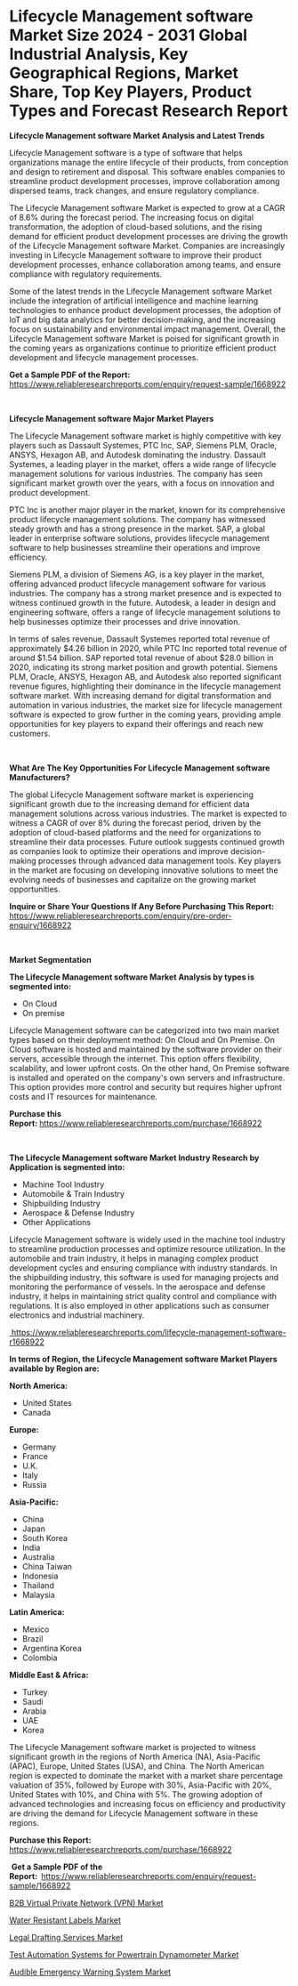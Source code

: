 <p><h1>Lifecycle Management software Market Size 2024 - 2031 Global Industrial Analysis, Key Geographical Regions, Market Share, Top Key Players, Product Types and Forecast Research Report</h1></p><p><strong>Lifecycle Management software Market Analysis and Latest Trends</strong></p>
<p><p>Lifecycle Management software is a type of software that helps organizations manage the entire lifecycle of their products, from conception and design to retirement and disposal. This software enables companies to streamline product development processes, improve collaboration among dispersed teams, track changes, and ensure regulatory compliance.</p><p>The Lifecycle Management software Market is expected to grow at a CAGR of 8.6% during the forecast period. The increasing focus on digital transformation, the adoption of cloud-based solutions, and the rising demand for efficient product development processes are driving the growth of the Lifecycle Management software Market. Companies are increasingly investing in Lifecycle Management software to improve their product development processes, enhance collaboration among teams, and ensure compliance with regulatory requirements.</p><p>Some of the latest trends in the Lifecycle Management software Market include the integration of artificial intelligence and machine learning technologies to enhance product development processes, the adoption of IoT and big data analytics for better decision-making, and the increasing focus on sustainability and environmental impact management. Overall, the Lifecycle Management software Market is poised for significant growth in the coming years as organizations continue to prioritize efficient product development and lifecycle management processes.</p></p>
<p><strong>Get a Sample PDF of the Report:&nbsp;</strong> <a href="https://www.reliableresearchreports.com/enquiry/request-sample/1668922">https://www.reliableresearchreports.com/enquiry/request-sample/1668922</a></p>
<p>&nbsp;</p>
<p><strong>Lifecycle Management software Major Market Players</strong></p>
<p><p>The Lifecycle Management software market is highly competitive with key players such as Dassault Systemes, PTC Inc, SAP, Siemens PLM, Oracle, ANSYS, Hexagon AB, and Autodesk dominating the industry. Dassault Systemes, a leading player in the market, offers a wide range of lifecycle management solutions for various industries. The company has seen significant market growth over the years, with a focus on innovation and product development.</p><p>PTC Inc is another major player in the market, known for its comprehensive product lifecycle management solutions. The company has witnessed steady growth and has a strong presence in the market. SAP, a global leader in enterprise software solutions, provides lifecycle management software to help businesses streamline their operations and improve efficiency.</p><p>Siemens PLM, a division of Siemens AG, is a key player in the market, offering advanced product lifecycle management software for various industries. The company has a strong market presence and is expected to witness continued growth in the future. Autodesk, a leader in design and engineering software, offers a range of lifecycle management solutions to help businesses optimize their processes and drive innovation.</p><p>In terms of sales revenue, Dassault Systemes reported total revenue of approximately $4.26 billion in 2020, while PTC Inc reported total revenue of around $1.54 billion. SAP reported total revenue of about $28.0 billion in 2020, indicating its strong market position and growth potential. Siemens PLM, Oracle, ANSYS, Hexagon AB, and Autodesk also reported significant revenue figures, highlighting their dominance in the lifecycle management software market. With increasing demand for digital transformation and automation in various industries, the market size for lifecycle management software is expected to grow further in the coming years, providing ample opportunities for key players to expand their offerings and reach new customers.</p></p>
<p>&nbsp;</p>
<p><strong>What Are The Key Opportunities For Lifecycle Management software Manufacturers?</strong></p>
<p><p>The global Lifecycle Management software market is experiencing significant growth due to the increasing demand for efficient data management solutions across various industries. The market is expected to witness a CAGR of over 8% during the forecast period, driven by the adoption of cloud-based platforms and the need for organizations to streamline their data processes. Future outlook suggests continued growth as companies look to optimize their operations and improve decision-making processes through advanced data management tools. Key players in the market are focusing on developing innovative solutions to meet the evolving needs of businesses and capitalize on the growing market opportunities.</p></p>
<p><strong>Inquire or Share Your Questions If Any Before Purchasing This Report:</strong> <a href="https://www.reliableresearchreports.com/enquiry/pre-order-enquiry/1668922">https://www.reliableresearchreports.com/enquiry/pre-order-enquiry/1668922</a></p>
<p>&nbsp;</p>
<p><strong>Market Segmentation</strong></p>
<p><strong>The Lifecycle Management software Market Analysis by types is segmented into:</strong></p>
<p><ul><li>On Cloud</li><li>On premise</li></ul></p>
<p><p>Lifecycle Management software can be categorized into two main market types based on their deployment method: On Cloud and On Premise. On Cloud software is hosted and maintained by the software provider on their servers, accessible through the internet. This option offers flexibility, scalability, and lower upfront costs. On the other hand, On Premise software is installed and operated on the company's own servers and infrastructure. This option provides more control and security but requires higher upfront costs and IT resources for maintenance.</p></p>
<p><strong>Purchase this Report:&nbsp;</strong><a href="https://www.reliableresearchreports.com/purchase/1668922">https://www.reliableresearchreports.com/purchase/1668922</a></p>
<p>&nbsp;</p>
<p><strong>The Lifecycle Management software Market Industry Research by Application is segmented into:</strong></p>
<p><ul><li>Machine Tool Industry</li><li>Automobile & Train Industry</li><li>Shipbuilding Industry</li><li>Aerospace & Defense Industry</li><li>Other Applications</li></ul></p>
<p><p>Lifecycle Management software is widely used in the machine tool industry to streamline production processes and optimize resource utilization. In the automobile and train industry, it helps in managing complex product development cycles and ensuring compliance with industry standards. In the shipbuilding industry, this software is used for managing projects and monitoring the performance of vessels. In the aerospace and defense industry, it helps in maintaining strict quality control and compliance with regulations. It is also employed in other applications such as consumer electronics and industrial machinery.</p></p>
<p><a href="https://www.reliableresearchreports.com/lifecycle-management-software-r1668922">&nbsp;https://www.reliableresearchreports.com/lifecycle-management-software-r1668922</a></p>
<p><strong>In terms of Region, the Lifecycle Management software Market Players available by Region are:</strong></p>
<p>
    <p> <strong> North America: </strong>
        <ul>
            <li>United States</li>
            <li>Canada</li>
        </ul>
        </p> 
    <p> <strong> Europe: </strong>
        <ul>
            <li>Germany</li>
            <li>France</li>
            <li>U.K.</li>
            <li>Italy</li>
            <li>Russia</li>
        </ul>
        </p> 
    <p> <strong> Asia-Pacific: </strong>
        <ul>
            <li>China</li>
            <li>Japan</li>
            <li>South Korea</li>
            <li>India</li>
            <li>Australia</li>
            <li>China Taiwan</li>
            <li>Indonesia</li>
            <li>Thailand</li>
            <li>Malaysia</li>
        </ul>
        </p> 
    <p> <strong> Latin America: </strong>
        <ul>
            <li>Mexico</li>
            <li>Brazil</li>
            <li>Argentina Korea</li>
            <li>Colombia</li>
        </ul>
        </p> 
    <p> <strong> Middle East & Africa: </strong>
        <ul>
            <li>Turkey</li>
            <li>Saudi</li>
            <li>Arabia</li>
            <li>UAE</li>
            <li>Korea</li>
        </ul>
    </p>
    </p>
<p><p>The Lifecycle Management software market is projected to witness significant growth in the regions of North America (NA), Asia-Pacific (APAC), Europe, United States (USA), and China. The North American region is expected to dominate the market with a market share percentage valuation of 35%, followed by Europe with 30%, Asia-Pacific with 20%, United States with 10%, and China with 5%. The growing adoption of advanced technologies and increasing focus on efficiency and productivity are driving the demand for Lifecycle Management software in these regions.</p></p>
<p><strong>Purchase this Report: </strong><a href="https://www.reliableresearchreports.com/purchase/1668922">https://www.reliableresearchreports.com/purchase/1668922</a></p>
<p>&nbsp;<strong>Get a Sample PDF of the Report:&nbsp;&nbsp;</strong><a href="https://www.reliableresearchreports.com/enquiry/request-sample/1668922">https://www.reliableresearchreports.com/enquiry/request-sample/1668922</a></p>
<p><strong></strong></p>
<p><p><a href="https://www.linkedin.com/pulse/b2b-virtual-private-network-vpn-market-share-size-trends-crrue">B2B Virtual Private Network (VPN) Market</a></p><p><a href="https://medium.com/@emma.white454357/water-resistant-labels-market-trends-and-analysis-opportunities-and-challenges-for-future-growth-a34fd1b06988">Water Resistant Labels Market</a></p><p><a href="https://github.com/lnamivez37/Market-Research-Report-List-1/blob/main/legal-drafting-services-market.md">Legal Drafting Services Market</a></p><p><a href="https://github.com/graysonwolfe1913/Market-Research-Report-List-1/blob/main/test-automation-systems-for-powertrain-dynamometer-market.md">Test Automation Systems for Powertrain Dynamometer Market</a></p><p><a href="https://medium.com/@bernadette.hunter4468/comprehensive-analysis-of-the-global-audible-emergency-warning-system-market-growth-trends-081f31a17e0e">Audible Emergency Warning System Market</a></p></p>